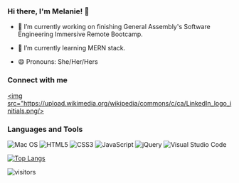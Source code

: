 ### Hi there, I'm Melanie! 👋

- 🔭 I’m currently working on finishing General Assembly's Software Engineering Immersive Remote Bootcamp.

- 🌱 I’m currently learning MERN stack.

- 😄 Pronouns: She/Her/Hers

### Connect with me

<a href="https://www.linkedin.com/in/melaniefrancisco" target="blank"><img src="https://upload.wikimedia.org/wikipedia/commons/c/ca/LinkedIn_logo_initials.png/></a>

### Languages and Tools

![Mac OS](https://img.shields.io/badge/mac%20os-000000?style=for-the-badge&logo=macos&logoColor=F0F0F0)
![HTML5](https://img.shields.io/badge/html5-%23E34F26.svg?style=for-the-badge&logo=html5&logoColor=white)
![CSS3](https://img.shields.io/badge/css3-%231572B6.svg?style=for-the-badge&logo=css3&logoColor=white) 
![JavaScript](https://img.shields.io/badge/javascript-%23323330.svg?style=for-the-badge&logo=javascript&logoColor=%23F7DF1E)
![jQuery](https://img.shields.io/badge/jquery-%230769AD.svg?style=for-the-badge&logo=jquery&logoColor=white)
![Visual Studio Code](https://img.shields.io/badge/Visual%20Studio%20Code-0078d7.svg?style=for-the-badge&logo=visual-studio-code&logoColor=white)

[![Top Langs](https://github-readme-stats.vercel.app/api/top-langs/?username=m3lfrancisco&layout=compact&theme=react)](https://github.com/m3lfrancisco/github-readme-stats)

![visitors](https://visitor-badge.glitch.me/badge?page_id=m3lfrancisco.visitor-badge&left_color=gray&right_color=blue)

<!--
**m3lfrancisco/m3lfrancisco** is a ✨ _special_ ✨ repository because its `README.md` (this file) appears on your GitHub profile.

Here are some ideas to get you started:

- 🔭 I’m currently working on ...
- 🌱 I’m currently learning ...
- 👯 I’m looking to collaborate on ...
- 🤔 I’m looking for help with ...
- 💬 Ask me about ...
- 📫 How to reach me: ...
- 😄 Pronouns: ...
- ⚡ Fun fact: ...
-->

